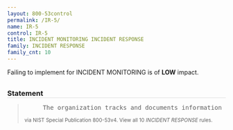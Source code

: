 ```yaml
---
layout: 800-53control
permalink: /IR-5/
name: IR-5
control: IR-5
title: INCIDENT MONITORING INCIDENT RESPONSE
family: INCIDENT RESPONSE
family_cnt: 10
---
```

<p class="text-info">Failing to implement for INCIDENT MONITORING is of <b>LOW</b> impact.</p>

<h3 style="border-bottom:1px solid #ddd;margin:30px 0 8px 0;">Statement</h3>
<blockquote>
<pre>     The organization tracks and documents information system security incidents. 
</pre>
<p><small>via NIST Special Publication 800-53v4. View all 10 <i>INCIDENT RESPONSE</i> rules. <a href="/cce/ssg/group/$Group_id"><span class="glyphicon glyphicon-link"></span></a> </small></p>
</blockquote>

